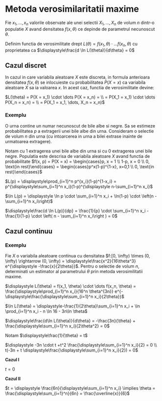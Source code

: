 # Metoda verosimilaritatii maxime

Fie $x_1, \dots, x_n$ valorile observate ale unei selectii $X_1, \dots, X_n$ de volum $n$ dintr-o populatie $X$ avand densitatea $f(x, \theta)$ ce depinde de parametrul necunoscut $\theta$.

Definim functia de verosimilitate drept $L(\theta) = f(x_1, \theta) \cdot \dots f(x_n, \theta)$ cu proprietatea ca $\displaystyle\frac{d \ln L(\theta)}{d\theta} = 0$

## Cazul discret

In cazul in care variabila aleatoare $X$ este discreta, in formula anterioara densitatea $f(x, \theta)$ se inlocuieste cu probabilitatea $P(X=x)$ ca variabila aleatoare $X$ sa ia valoarea $x$. In acest caz, functia de verosimilitate devine:

$L(\theta) = P(X = x_1) \cdot \dots P(X = x_n) = \\
= P(X_1 = x_1) \cdot \dots P(X_n = x_n) = \\
= P(X_1 = x_1, \dots, X_n = x_n)$

### Exemplu

O urna contine un numar necunoscut de bile albe si negre. Sa se estimeze probabilitatea $p$ a extragerii unei bile albe din urna. Consideram o selectie de volum $n$ din urna (cu intoarcerea in urna a bilei extrase inainte de urmatoarea extragere). 

Notam cu $1$ extragerea unei bile albe din urna si cu $0$ extragerea unei bile negre. Populatia este descrisa de variabila aleatoare $X$ avand functia de probabilitate $f(x, p) = P(X = x) = \begin{cases}p, x = 1 \\ 1-p, x = 0 \\ 0, \text{in rest}\end{cases} = \begin{cases}p^x(1-p)^{1-x}, x=0,1 \\ 0, \text{in rest}\end{cases}$

$L(p) = \displaystyle\prod_{i=1}^n p^{x_i}(1-p)^{1-x_i} = p^{\displaystyle\sum_{i=1}^n x_i}(1-p)^{\displaystyle n-\sum_{i=1}^n x_i}$

$\ln L(p) = \displaystyle  \ln p \cdot \sum_{i=1}^n x_i + \ln(1-p) \cdot \left(n - \sum_{i=1}^n x_i\right)$

$\displaystyle\frac{d \ln L(p)}{dp} = \frac{1}{p} \cdot \sum_{i=1}^n x_i - \frac{1}{1-p} \cdot \left( n - \sum_{i=1}^n x_i\right ) = 0$

## Cazul continuu

### Exemplu

Fie $X$ o variabila aleatoare continua cu densitatea $f:[0, \infty) \times (0, \infty) \rightarrow (0, \infty) = \displaystyle\frac{x^2}{16\theta^3} e^{\displaystyle -\frac{x}{2\theta}}$. Pentru o selectie de volum $n$, determinati un estimator al parametrului $\theta$ prin metoda verosimilitatii maxime.

$\displaystyle L(\theta) = f(x_1, \theta) \cdot \dots f(x_n, \theta) = \frac{\displaystyle\prod_{i=1}^n x_i}{16^n \theta^{3n}} e^{-\displaystyle\frac{\displaystyle\sum_{i=1}^n x_i}{2\theta}}$

$\ln L(\theta) = \displaystyle-\frac{1}{2\theta}\sum_{i=1}^n x_i + \ln \prod_{i=1}^n x_i - n \ln 16 - 3n\ln \theta$

$\displaystyle\frac{d\ln L(\theta)}{d\theta} = -\frac{3n}{\theta} + \frac{\displaystyle\sum_{i=1}^n x_i}{2\theta^2} = 0$

Notam $\displaystyle\frac{1}{\theta} = t$

$\displaystyle -3n \cdot t +t^2 \frac{\displaystyle\sum_{i=1}^n x_i}{2} = 0 \\
t(-3n + t \displaystyle\frac{\displaystyle\sum_{i=1}^n x_i}{2}) = 0$

**Cazul I**

$t = 0$

**Cazul II**

$t = \displaystyle \frac{6n}{\displaystyle\sum_{i=1}^n x_i} \implies \theta = \frac{\displaystyle\sum_{i=1}^n}{6n} = \frac{\overline{x}}{6}$